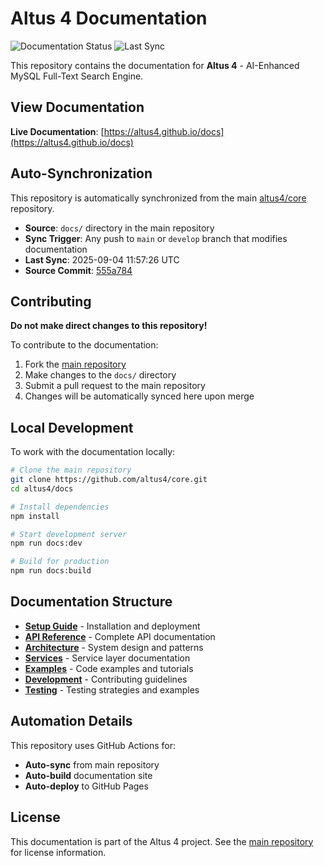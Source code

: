 # Altus 4 Documentation

![Documentation Status](https://img.shields.io/badge/docs-auto--synced-brightgreen)
![Last Sync](https://img.shields.io/badge/last%20sync-2025-09-04-blue)

This repository contains the documentation for **Altus 4** - AI-Enhanced MySQL Full-Text Search Engine.

## View Documentation

**Live Documentation**: [https://altus4.github.io/docs](https://altus4.github.io/docs)

## Auto-Synchronization

This repository is automatically synchronized from the main [altus4/core](https://github.com/altus4/core) repository.

- **Source**: `docs/` directory in the main repository
- **Sync Trigger**: Any push to `main` or `develop` branch that modifies documentation
- **Last Sync**: 2025-09-04 11:57:26 UTC
- **Source Commit**: [555a784](https://github.com/altus4/core/commit/555a784f4eb101d81ff6101a53e194f5ecc20a75)

## Contributing

**Do not make direct changes to this repository!**

To contribute to the documentation:

1. Fork the [main repository](https://github.com/altus4/core)
2. Make changes to the `docs/` directory
3. Submit a pull request to the main repository
4. Changes will be automatically synced here upon merge

## Local Development

To work with the documentation locally:

```bash
# Clone the main repository
git clone https://github.com/altus4/core.git
cd altus4/docs

# Install dependencies
npm install

# Start development server
npm run docs:dev

# Build for production
npm run docs:build
```

## Documentation Structure

- **[Setup Guide](./setup/)** - Installation and deployment
- **[API Reference](./api/)** - Complete API documentation
- **[Architecture](./architecture/)** - System design and patterns
- **[Services](./services/)** - Service layer documentation
- **[Examples](./examples/)** - Code examples and tutorials
- **[Development](./development/)** - Contributing guidelines
- **[Testing](./testing/)** - Testing strategies and examples

## Automation Details

This repository uses GitHub Actions for:
- **Auto-sync** from main repository
- **Auto-build** documentation site
- **Auto-deploy** to GitHub Pages

## License

This documentation is part of the Altus 4 project. See the [main repository](https://github.com/altus4/core) for license information.

